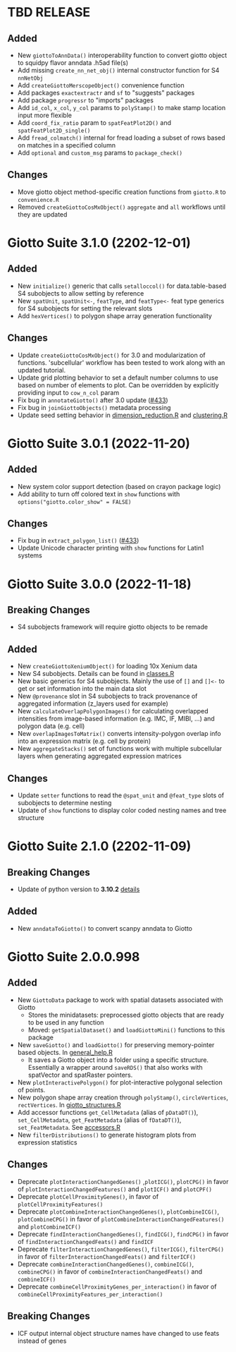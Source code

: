 # TBD RELEASE

## Added
- New `giottoToAnnData()` interoperability function to convert giotto object to squidpy flavor anndata .h5ad file(s)
- Add missing `create_nn_net_obj()` internal constructor function for S4 `nnNetObj`
- Add `createGiottoMerscopeObject()` convenience function
- Add packages `exactextractr` and `sf` to "suggests" packages
- Add package `progressr` to "imports" packages
- Add `id_col`, `x_col`, `y_col` params to `polyStamp()` to make stamp location input more flexible
- Add `coord_fix_ratio` param to `spatFeatPlot2D()` and `spatFeatPlot2D_single()`
- Add `fread_colmatch()` internal for fread loading a subset of rows based on matches in a specified column
- Add `optional` and `custom_msg` params to `package_check()`

## Changes
- Move giotto object method-specific creation functions from `giotto.R` to `convenience.R`
- Removed `createGiottoCosMxObject()` `aggregate` and `all` workflows until they are updated


# Giotto Suite 3.1.0 (2202-12-01)  
  

## Added
- New `initialize()` generic that calls `setalloccol()` for data.table-based S4 subobjects to allow setting by reference
- New `spatUnit`, `spatUnit<-`, `featType`, and `featType<-` feat type generics for S4 subobjects for setting the relevant slots
- Add `hexVertices()` to polygon shape array generation functionality

## Changes  
- Update `createGiottoCosMxObject()` for 3.0 and modularization of functions. 'subcellular' workflow has been tested to work along with an updated tutorial.
- Update grid plotting behavior to set a default number columns to use based on number of elements to plot. Can be overridden by explicitly providing input to `cow_n_col` param
- Fix bug in `annotateGiotto()` after 3.0 update ([#433](https://github.com/drieslab/Giotto/issues/433#issuecomment-1324211224))
- Fix bug in `joinGiottoObjects()` metadata processing
- Update seed setting behavior in [dimension_reduction.R](https://github.com/drieslab/Giotto/blob/suite/R/dimension_reduction.R) and [clustering.R](https://github.com/drieslab/Giotto/blob/suite/R/clustering.R)





# Giotto Suite 3.0.1 (2022-11-20)

## Added
- New system color support detection (based on crayon package logic)
- Add ability to turn off colored text in `show` functions with `options("giotto.color_show" = FALSE)`

## Changes
- Fix bug in `extract_polygon_list()` ([#433](https://github.com/drieslab/Giotto/issues/433#issuecomment-1321221382))
- Update Unicode character printing with `show` functions for Latin1 systems





# Giotto Suite 3.0.0 (2022-11-18)

## Breaking Changes
- S4 subobjects framework will require giotto objects to be remade

## Added
- New `createGiottoXeniumObject()` for loading 10x Xenium data
- New S4 subobjects. Details can be found in [classes.R](https://github.com/drieslab/Giotto/blob/suite/R/classes.R)
- New basic generics for S4 subobjects. Mainly the use of `[]` and `[]<-` to get or set information into the main data slot
- New `@provenance` slot in S4 subobjects to track provenance of aggregated information (z_layers used for example)
- New `calculateOverlapPolygonImages()` for calculating overlapped intensities from image-based information (e.g. IMC, IF, MIBI, ...) and polygon data (e.g. cell)
- New `overlapImagesToMatrix()` converts intensity-polygon overlap info into an expression matrix (e.g. cell by protein)
- New `aggregateStacks()` set of functions work with multiple subcellular layers when generating aggregated expression matrices

## Changes
- Update `setter` functions to read the `@spat_unit` and `@feat_type` slots of subobjects to determine nesting
- Update of `show` functions to display color coded nesting names and tree structure





# Giotto Suite 2.1.0 (2202-11-09)

## Breaking Changes
- Update of python version to **3.10.2** [details](https://giottosuite.readthedocs.io/en/latest/additionalinformation.html#giotto-suite-2-1-0-2202-11-09)

## Added
- New `anndataToGiotto()` to convert scanpy anndata to Giotto






# Giotto Suite 2.0.0.998

## Added
- New `GiottoData` package to work with spatial datasets associated with Giotto
	- Stores the minidatasets: preprocessed giotto objects that are ready to be used in any function
	- Moved: `getSpatialDataset()` and `loadGiottoMini()` functions to this package
- New `saveGiotto()` and `loadGiotto()` for preserving memory-pointer based objects. In [general_help.R](https://github.com/drieslab/Giotto/blob/suite/R/general_help.R)
  - It saves a Giotto object into a folder using a specific structure. Essentially a wrapper around `saveRDS()` that also works with spatVector and spatRaster pointers.
- New `plotInteractivePolygon()` for plot-interactive polygonal selection of points.
- New polygon shape array creation through `polyStamp()`, `circleVertices`, `rectVertices`. In [giotto_structures.R](https://github.com/drieslab/Giotto/blob/suite/R/giotto_structures.R)
- Add accessor functions `get_CellMetadata` (alias of `pDataDT()`), `set_CellMetadata`, `get_FeatMetadata` (alias of `fDataDT()`), `set_FeatMetadata`. See [accessors.R](https://github.com/drieslab/Giotto/blob/suite/R/accessors.R)
- New `filterDistributions()` to generate histogram plots from expression statistics

## Changes
- Deprecate `plotInteractionChangedGenes()` ,`plotICG()`, `plotCPG()` in favor of `plotInteractionChangedFeatures()` and `plotICF()` and `plotCPF()`
- Deprecate `plotCellProximityGenes()`, in favor of `plotCellProximityFeatures()`
- Deprecate `plotCombineInteractionChangedGenes()`, `plotCombineICG()`, `plotCombineCPG()` in favor of `plotCombineInteractionChangedFeatures()` and `plotCombineICF()`
- Deprecate `findInteractionChangedGenes()`, `findICG()`, `findCPG()` in favor of `findInteractionChangedFeats()` and `findICF`
- Deprecate `filterInteractionChangedGenes()`, `filterICG()`, `filterCPG()` in favor of `filterInteractionChangedFeats()` and `filterICF()`
- Deprecate `combineInteractionChangedGenes()`, `combineICG()`, `combineCPG()` in favor of `combineInteractionChangedFeats()` and `combineICF()`
- Deprecate `combineCellProximityGenes_per_interaction()` in favor of `combineCellProximityFeatures_per_interaction()`

## Breaking Changes
- ICF output internal object structure names have changed to use feats instead of genes












